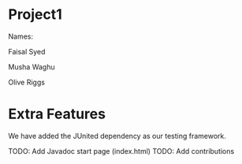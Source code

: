 # Project1

Names:

Faisal Syed

Musha Waghu

Olive Riggs

# Extra Features
We have added the JUnited dependency as our testing framework.

TODO: Add Javadoc start page (index.html)
TODO: Add contributions
